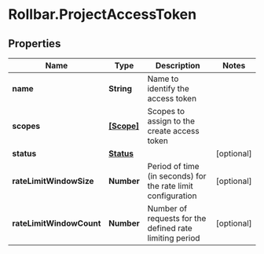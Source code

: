# Rollbar.ProjectAccessToken

## Properties

Name | Type | Description | Notes
------------ | ------------- | ------------- | -------------
**name** | **String** | Name to identify the access token | 
**scopes** | [**[Scope]**](Scope.md) | Scopes to assign to the create access token | 
**status** | [**Status**](Status.md) |  | [optional] 
**rateLimitWindowSize** | **Number** | Period of time (in seconds) for the rate limit configuration | [optional] 
**rateLimitWindowCount** | **Number** | Number of requests for the defined rate limiting period | [optional] 


